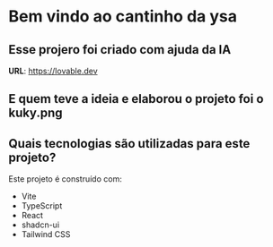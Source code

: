 # Bem vindo ao cantinho da ysa

## Esse projero foi criado com ajuda da IA

**URL**: https://lovable.dev
## E quem teve a ideia e elaborou o projeto foi o kuky.png

## Quais tecnologias são utilizadas para este projeto?

Este projeto é construído com:

- Vite
- TypeScript
- React
- shadcn-ui
- Tailwind CSS